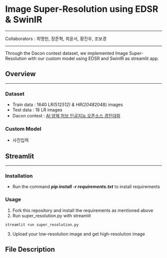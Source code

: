 # Image Super-Resolution using EDSR & SwinIR

***
Collaborators : 최명헌, 장준혁, 최윤서, 황진우, 조보경
***

Through the Dacon contest dataset, we implemented Image Super-Resolution with our custom model using EDSR and SwinIR as streamlit app.

## Overview
***
### Dataset
* Train data : 1640 LR(512*512) & HR(2048*2048) images
* Test data : 18 LR images
* Dacon contest : [AI 양재 허브 인공지능 오픈소스 경진대회](https://dacon.io/competitions/official/235977/overview/description)

### Custom Model
* 사진입력

## Streamlit
***
### Installation
* Run the command ___pip install -r requirements.txt___ to install requirements

### Usage
1. Fork this repository and install the requirements as mentioned above
2. Run super_resolution.py with streamlit
```
streamlit run super_resolution.py
```
3. Upload your low-resolution image and get high-resolution image

## File Description
